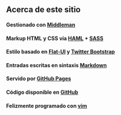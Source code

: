 ## Acerca de este sitio

#### Gestionado con [Middleman](http://middlemanapp.com/)

#### Markup HTML y CSS vía [HAML](http://haml.info/) + [SASS](http://sass-lang.com/)

#### Estilo basado en [Flat-UI](http://designmodo.github.com/Flat-UI/) y [Twitter Bootstrap](http://twitter.github.com/bootstrap/)

#### Entradas escritas en sintaxis [Markdown](http://daringfireball.net/projects/markdown/)

#### Servido por [GitHub Pages](http://pages.github.com/)

#### Código disponible en [GitHub](https://github.com/danguita/davidanguita.name)

#### Felizmente programado con [vim](http://www.vim.org/)
